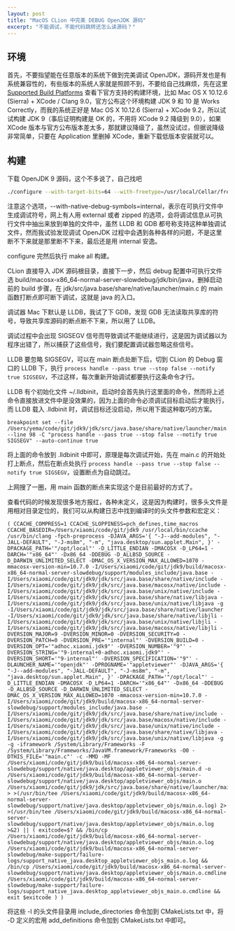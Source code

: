 ```yaml
---
layout: post
title: "MacOS CLion 中完美 DEBUG OpenJDK 源码"
excerpt: "不能调试，不能代码跳转还怎么读源码？"
---
```


## 环境
首先，不要指望能在任意版本的系统下做到完美调试 OpenJDK，源码开发也是有系统兼容性的，有些版本的系统人家就是照顾不到，不要给自己找麻烦，先在这里 [Supported Build Platforms](https://wiki.openjdk.java.net/display/Build/Supported+Build+Platforms) 查看下官方支持的构建环境，比如 Mac OS X 10.12.6 (Sierra) + XCode / Clang 9.0，官方公布这个环境构建 JDK 9 和 10 是 Works Correctly，而我的系统正好是 Mac OS X 10.12.6 (Sierra) + XCode 9.2，所以试试构建 JDK 9（事后证明构建是 OK 的，不用将 XCode 9.2 降级到 9.0），如果 XCode 版本与官方公布版本差太多，那就建议降级了，虽然没试过，但据说降级非常简单，只要在 Application 里删掉 XCode，重新下载低版本安装就可以。

## 构建

下载 OpenJDK 9 源码，这个不多说了，自己找吧

```bash
./configure --with-target-bits=64 --with-freetype=/usr/local/Cellar/freetype/2.10.1 --enable-ccache --with-jvm-variants=server --with-boot-jdk-jvmargs="-Xlint:deprecation -Xlint:unchecked" --with-native-debug-symbols=internal --disable-warnings-as-errors --with-debug-level=slowdebug 2>&1 | tee configure_mac_x64.log
```

注意这个选项，--with-native-debug-symbols=internal，表示在可执行文件中生成调试符号，网上有人用 external 或者 zipped 的选项，会将调试信息从可执行文件中抽出来放到单独的文件中，虽然 LLDB 和 GDB 都号称支持这种单独调试文件，然而我试验发现调试 OpenJDK 过程中会遇到各种各样的问题，不是这里断不下来就是那里断不下来，最后还是用 internal 安逸。

configure 完然后执行 make all 构建。

CLion 直接导入 JDK 源码根目录，直接下一步，然后 debug 配置中可执行文件选 build/macosx-x86_64-normal-server-slowdebug/jdk/bin/java，删掉启动前的 build 步骤，在 jdk/src/java.base/share/native/launcher/main.c 的 main 函数打断点即可断下调试，这就是 java 的入口。

调试器 Mac 下默认是 LLDB，我试了下 GDB，发现 GDB 无法读取共享库的符号，导致共享库源码的断点断不下来，所以用了 LLDB。

调试过程中会出现 SIGSEGV 信号而导致调试不能继续进行，这是因为调试器以为程序出错了，所以捕获了这些信号，我们要配置调试器忽略这些信号。

LLDB 要忽略 SIGSEGV，可以在 main 断点处断下后，切到 CLion 的 Debug 窗口的 LLDB 下，执行 `process handle --pass true --stop false --notify true SIGSEGV`，不过这样，每次重新开始调试都要执行这条命令才行。

LLDB 有个初始化文件 ~/.lldbinit，启动时会首先执行这里面的命令，然而将上述命令直接放进文件中是没效果的，因为上面的命令必须调试目标启动后才能执行，而 LLDB 载入 .lldbinit 时，调试目标还没启动，所以用下面这种取巧的方案。

```
breakpoint set --file /Users/yema/code/git/jdk9/jdk/src/java.base/share/native/launcher/main.c --line 98 -C "process handle --pass true --stop false --notify true SIGSEGV" --auto-continue true
```

将上面的命令放到 .lldbinit 中即可，原理是每次调试开始，先在 main.c 的开始处打上断点，然后在断点处执行 `process handle --pass true --stop false --notify true SIGSEGV`，设置断点为自动跳过。

上网搜了一圈，用 main 函数的断点来实现这个是目前最好的方式了。

查看代码的时候发现很多地方报红，各种未定义，这是因为构建时，很多头文件是用相对目录定位的，我们可以从构建日志中找到编译时的头文件参数和宏定义：

```
( CCACHE_COMPRESS=1 CCACHE_SLOPPINESS=pch_defines,time_macros CCACHE_BASEDIR=/Users/xiaomi/code/git/jdk9 /usr/local/bin/ccache /usr/bin/clang -fpch-preprocess -DJAVA_ARGS='{ "-J--add-modules", "-JALL-DEFAULT", "-J-ms8m", "-m", "java.desktop/sun.applet.Main", }' -DPACKAGE_PATH='"/opt/local"' -D_LITTLE_ENDIAN -DMACOSX -D_LP64=1 -DARCH='"x86_64"' -Dx86_64 -DDEBUG -D_ALLBSD_SOURCE -D_DARWIN_UNLIMITED_SELECT -DMAC_OS_X_VERSION_MAX_ALLOWED=1070 -mmacosx-version-min=10.7.0 -I/Users/xiaomi/code/git/jdk9/build/macosx-x86_64-normal-server-slowdebug/support/modules_include/java.base -I/Users/xiaomi/code/git/jdk9/jdk/src/java.base/share/native/include -I/Users/xiaomi/code/git/jdk9/jdk/src/java.base/macosx/native/include -I/Users/xiaomi/code/git/jdk9/jdk/src/java.base/unix/native/include -I/Users/xiaomi/code/git/jdk9/jdk/src/java.base/share/native/libjava -I/Users/xiaomi/code/git/jdk9/jdk/src/java.base/unix/native/libjava -g -I/Users/xiaomi/code/git/jdk9/jdk/src/java.base/share/native/launcher -I/Users/xiaomi/code/git/jdk9/jdk/src/java.base/share/native/libjli -I/Users/xiaomi/code/git/jdk9/jdk/src/java.base/unix/native/libjli -I/Users/xiaomi/code/git/jdk9/jdk/src/java.base/macosx/native/libjli -DVERSION_MAJOR=9 -DVERSION_MINOR=0 -DVERSION_SECURITY=0 -DVERSION_PATCH=0 -DVERSION_PRE='"internal"' -DVERSION_BUILD=0 -DVERSION_OPT='"adhoc.xiaomi.jdk9"' -DVERSION_NUMBER='"9"' -DVERSION_STRING='"9-internal+0-adhoc.xiaomi.jdk9"' -DVERSION_SHORT='"9-internal"' -DVERSION_SPECIFICATION='"9"' -DLAUNCHER_NAME='"openjdk"' -DPROGNAME='"appletviewer"' -DJAVA_ARGS='{ "-J--add-modules", "-JALL-DEFAULT", "-J-ms8m", "-m", "java.desktop/sun.applet.Main", }' -DPACKAGE_PATH='"/opt/local"' -D_LITTLE_ENDIAN -DMACOSX -D_LP64=1 -DARCH='"x86_64"' -Dx86_64 -DDEBUG -D_ALLBSD_SOURCE -D_DARWIN_UNLIMITED_SELECT -DMAC_OS_X_VERSION_MAX_ALLOWED=1070 -mmacosx-version-min=10.7.0 -I/Users/xiaomi/code/git/jdk9/build/macosx-x86_64-normal-server-slowdebug/support/modules_include/java.base -I/Users/xiaomi/code/git/jdk9/jdk/src/java.base/share/native/include -I/Users/xiaomi/code/git/jdk9/jdk/src/java.base/macosx/native/include -I/Users/xiaomi/code/git/jdk9/jdk/src/java.base/unix/native/include -I/Users/xiaomi/code/git/jdk9/jdk/src/java.base/share/native/libjava -I/Users/xiaomi/code/git/jdk9/jdk/src/java.base/unix/native/libjava -g -g -iframework /System/Library/Frameworks -F /System/Library/Frameworks/JavaVM.framework/Frameworks -O0 -DTHIS_FILE='"main.c"' -c -MMD -MF /Users/xiaomi/code/git/jdk9/build/macosx-x86_64-normal-server-slowdebug/support/native/java.desktop/appletviewer_objs/main.d -o /Users/xiaomi/code/git/jdk9/build/macosx-x86_64-normal-server-slowdebug/support/native/java.desktop/appletviewer_objs/main.o /Users/xiaomi/code/git/jdk9/jdk/src/java.base/share/native/launcher/main.c > >(/usr/bin/tee /Users/xiaomi/code/git/jdk9/build/macosx-x86_64-normal-server-slowdebug/support/native/java.desktop/appletviewer_objs/main.o.log) 2> >(/usr/bin/tee /Users/xiaomi/code/git/jdk9/build/macosx-x86_64-normal-server-slowdebug/support/native/java.desktop/appletviewer_objs/main.o.log >&2) || ( exitcode=$? && /bin/cp /Users/xiaomi/code/git/jdk9/build/macosx-x86_64-normal-server-slowdebug/support/native/java.desktop/appletviewer_objs/main.o.log /Users/xiaomi/code/git/jdk9/build/macosx-x86_64-normal-server-slowdebug/make-support/failure-logs/support_native_java.desktop_appletviewer_objs_main.o.log && /bin/cp /Users/xiaomi/code/git/jdk9/build/macosx-x86_64-normal-server-slowdebug/support/native/java.desktop/appletviewer_objs/main.o.cmdline /Users/xiaomi/code/git/jdk9/build/macosx-x86_64-normal-server-slowdebug/make-support/failure-logs/support_native_java.desktop_appletviewer_objs_main.o.cmdline && exit $exitcode ) )
```

将这些 -I 的头文件目录用 include_directories 命令加到 CMakeLists.txt 中，将 -D 定义的宏用 add_definitions 命令加到 CMakeLists.txt 中即可。